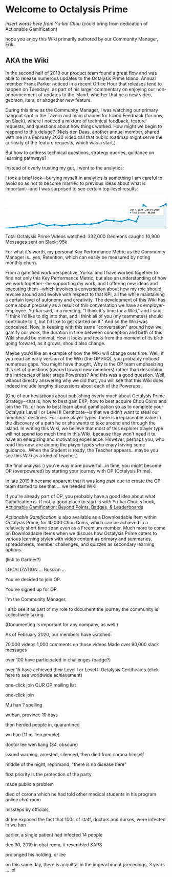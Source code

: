 # Welcome to Octalysis Prime

*insert words here from Yu-kai Chou* (could bring from dedication of Actionable Gamification)

hope you enjoy this Wiki primarily authored by our Community Manager, Erik. 


## AKA the Wiki

In the second half of 2019 our product team found a great flow and was able to release numerous updates to the Octalysis Prime Island. Annual member Frank Parker noticed in a recent Office Hour that releases tend to happen on Tuesdays, as part of his larger commentary on enjoying our non-announcement of updates to the Island, whether that be a new video, geomon, item, or altogether new feature.

During this time as the Community Manager, I was watching our primary hangout spot in the Tavern and main channel for Island Feedback (for now, on Slack), where I noticed a mixture of technical feedback, feature requests, and questions about how things worked. How might we begin to respond to this deluge? (Niels den Daas, another annual member, shared with me in a February 2020 video call that public roadmap might serve the curiosity of the feature requests, which was a start.)

But how to address technical questions, strategy queries, guidance on learning pathways? 

Instead of overly trusting my gut, I went to the analytics: 

I took a brief look--burying myself in analytics is something I am careful to avoid so as not to become married to previous ideas about what is important--and I was surprised to see certain top-level results: 

![January is new high-water mark for videos watched](/resources/Jan2020videos.png)

Total Octalysis Prime Videos watched: 332,000
Geomons caught: 10,900
Messages sent on Slack: 95k 

For what it's worth, my personal Key Performance Metric as the Community Manager is...yes, Retention, which can easily be measured by noting monthly churn. 

From a gamified work perspective, Yu-kai and I have worked together to find not only this Key Performance Metric, but also an understanding of how we work together--he supporting my work, and I offering new ideas and executing them--which involves a conversation about how my role should revolve around and evolve with respect to that KPI, all the while maintaining a certain level of autonomy and creativity. The development of this Wiki has come about precisely as a result of this conversation we have as employer-employee. Yu-kai said, in a meeting, "I think it's time for a Wiki," and I said, "I think I'd like to dig into that, and I think all of you (my teammates) should contribute to it, but I'd like to get started on it." And so the Wiki was conceived. Now, in keeping with this same "conversation" around how we gamify our work, the duration in time between conception and birth of this Wiki should be minimal. How it looks and feels from the moment of its birth going forward, as it grows, should also change. 

Maybe you'd like an example of how the Wiki will change over time. Well, if you read an early version of the Wiki (the OP FAQ), you probably noticed numerous gaps. You might have thought, Why is the OP team emphasizing this set of questions (geared toward new members) rather than describing the intricacies of later stage Powerups? And this was a good question. Well, without directly answering why we did that, you will see that this Wiki does indeed include lengthy discussions about each of the Powerups. 

(One of our hesitations about publishing overly much about Octalysis Prime Strategy--that is, how to best gain EXP, how to best acquire Chou Coins and join the 1%, or how to best learn about gamification so as to complete your Octalysis Level I or Level II Certificate--is that we didn't want to steal our members' destinies. For some player types, there is irreplaceable value in the discovery of a path he or she wants to take around and through the Island. In writing this Wiki, we believe that most of this explorer player type will not spend too much time in this Wiki, because they won't need it to have an energizing and motivating experience. However, perhaps you, who read this now, are among the player types who enjoy having some guidance...When the Student is ready, the Teacher appears...maybe you see this Wiki as a kind of teacher.)





the final analysis :) you're way more powerful...in time, you might become OP (overpowered) by starting your journey with OP (Octalysis Prime).



In late 2019 it became apparent that it was long past due to create  the OP team started to see that ... we needed WIKI



If you're already part of OP, you probably have a good idea about what Gamification is. If not, a good place to start is with Yu-kai Chou's book, [Actionable Gamification: Beyond Points, Badges, & Leaderboards](https://www.amazon.com/Actionable-Gamification-Beyond-Points-Leaderboards/dp/1511744049) 

*Actionable Gamification* is also available as a Downloadable Item within Octalysis Prime, for 10,000 Chou Coins, which can be achieved in a relatively short time span even as a Freemium member. Much more to come on Downloadable Items when we discuss how Octalysis Prime caters to various learning styles with video content as primary and summaries, spreadsheets, member challenges, and quizzes as secondary learning options. 

(link to Gartner?)

LOCALIZATION ... Russian ...  



You've decided to join OP.


You've signed up for OP. 



I'm the Community Manager.

I also see it as part of my role to document the journey the community is collectively taking. 

(Documenting is important for any company, as well.)

As of February 2020, our members have watched:

70,000 videos
1,000 comments on those videos
Made over 90,000 slack messages

over 100 have participated in challenges (badge?)

over 15 have achieved their Level I or Level II Octalysis Certificates (click here to see worldwide achievement)

one-click join OUR OP mailing list

one-click join 


Mu han ? spelling

wuban, province 10 days

then herded people in, quarantined 

wu han (11 million people)

doctor lee wen liang (34, obscure)

issued warning, arrested, silenced, then died from corona himself

middle of the night, reprimand, "there is no disease here" 

first priority is the protection of the party 

made public a problem

died of corona which he had told other medical students in his program online chat room

missteps by officials, 

dr lee exposed the fact that 100s of staff, doctors and nurses, were infected in wu han

earlier, a single patient had infected 14 people

dec 30, 2019 in chat room, it resembled SARS 

prolonged his holding, dr lee 


on this same day, there is acquittal in the impeachment precedings, 3 years ... lol 

